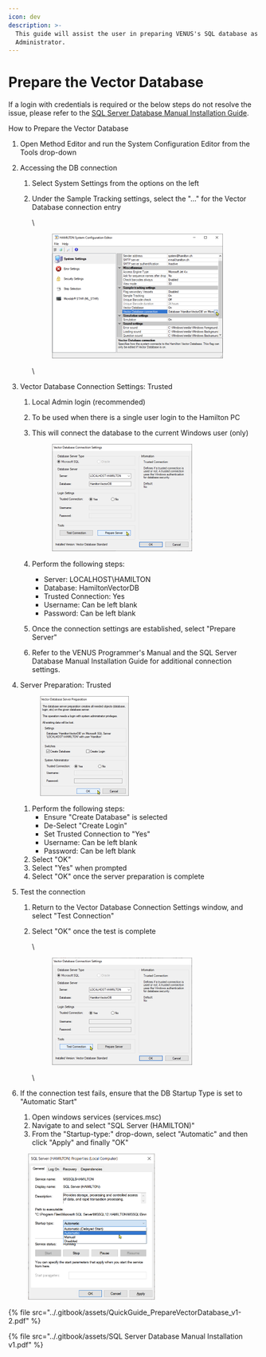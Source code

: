 ```yaml
---
icon: dev
description: >-
  This guide will assist the user in preparing VENUS's SQL database as a local
  Administrator.
---
```


# Prepare the Vector Database

If a login with credentials is required or the below steps do not resolve the issue, please refer to the [SQL Server Database Manual Installation Guide](https://files.gitbook.com/v0/b/gitbook-x-prod.appspot.com/o/spaces%2FSJm30951AW7z9xuqm5sS%2Fuploads%2F7u2NZxAL6Csgn7CE07Ry%2FSQL%20Server%20Database%20Manual%20Installation%20v1.pdf?alt=media\&token=3f0491d9-bfb2-4cc8-8d6b-f457d913d9f0).



‌How to Prepare the Vector Database

1. Open Method Editor and run the System Configuration Editor from the Tools drop-down
2. Accessing the DB connection
   1. Select System Settings from the options on the left
   2.  Under the Sample Tracking settings, select the "…" for the Vector Database connection entry

       \


       <figure><img src="../.gitbook/assets/image (8) (1) (1).png" alt="" width="343"><figcaption></figcaption></figure>

       \

3. Vector Database Connection Settings: Trusted
   1. Local Admin login (recommended)
   2. To be used when there is a single user login to the Hamilton PC
   3.  This will connect the database to the current Windows user (only)

       <figure><img src="../.gitbook/assets/image (9) (1) (1).png" alt="" width="281"><figcaption></figcaption></figure>
   4. Perform the following steps:
      * Server: LOCALHOST\HAMILTON
      * Database: HamiltonVectorDB
      * Trusted Connection: Yes
      * Username: Can be left blank
      * Password: Can be left blank
   5. Once the connection settings are established, select "Prepare Server"
   6. Refer to the VENUS Programmer's Manual and the SQL Server Database Manual Installation Guide for additional connection settings.
4.  Server Preparation: Trusted



    <figure><img src="../.gitbook/assets/image (10) (1) (1).png" alt="" width="178"><figcaption></figcaption></figure>

    1. Perform the following steps:
       * Ensure "Create Database" is selected
       * De-Select "Create Login"
       * Set Trusted Connection to "Yes"
       * Username: Can be left blank
       * Password: Can be left blank
    2. Select "OK"
    3. Select "Yes" when prompted
    4.  Select "OK" once the server preparation is complete


5. Test the connection
   1. Return to the Vector Database Connection Settings window, and select "Test Connection"
   2.  Select "OK" once the test is complete

       \


       <figure><img src="../.gitbook/assets/image (11) (1) (1).png" alt="" width="281"><figcaption></figcaption></figure>

       \

6. If the connection test fails, ensure that the DB Startup Type is set to "Automatic Start"
   1. Open windows services (services.msc)
   2. Navigate to and select "SQL Server (HAMILTON)"
   3. From the "Startup-type:" drop-down, select "Automatic" and then click "Apply" and finally "OK"

<figure><img src="../.gitbook/assets/image (12) (1) (1).png" alt="" width="254"><figcaption></figcaption></figure>



{% file src="../.gitbook/assets/QuickGuide_PrepareVectorDatabase_v1-2.pdf" %}

{% file src="../.gitbook/assets/SQL Server Database Manual Installation v1.pdf" %}
